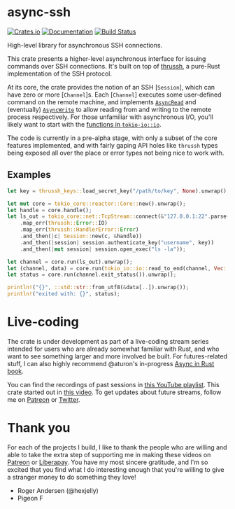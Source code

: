 # async-ssh

[![Crates.io](https://img.shields.io/crates/v/async-ssh.svg)](https://crates.io/crates/async-ssh)
[![Documentation](https://docs.rs/async-ssh/badge.svg)](https://docs.rs/async-ssh/)
[![Build Status](https://travis-ci.org/jonhoo/async-ssh.svg?branch=master)](https://travis-ci.org/jonhoo/async-ssh)

High-level library for asynchronous SSH connections.

This crate presents a higher-level asynchronous interface for issuing commands over SSH
connections. It's built on top of [thrussh](https://pijul.org/thrussh/), a pure-Rust
implementation of the SSH protocol.

At its core, the crate provides the notion of an SSH [`Session`], which can have zero or more
[`Channel`]s. Each [`Channel`] executes some user-defined command on the remote machine, and
implements [`AsyncRead`](https://docs.rs/tokio-io/0.1/tokio_io/trait.AsyncRead.html) and
(eventually) [`AsyncWrite`](https://docs.rs/tokio-io/0.1/tokio_io/trait.AsyncWrite.html) to
allow reading from and writing to the remote process respectively. For those unfamiliar with
asynchronous I/O, you'll likely want to start with the [functions in
`tokio-io::io`](https://docs.rs/tokio-io/0.1/tokio_io/io/index.html#functions).

The code is currently in a pre-alpha stage, with only a subset of the core features
implemented, and with fairly gaping API holes like `thrussh` types being exposed all over
the place or error types not being nice to work with.

## Examples

```rust
let key = thrussh_keys::load_secret_key("/path/to/key", None).unwrap();

let mut core = tokio_core::reactor::Core::new().unwrap();
let handle = core.handle();
let ls_out = tokio_core::net::TcpStream::connect(&"127.0.0.1:22".parse().unwrap(), &handle)
    .map_err(thrussh::Error::IO)
    .map_err(thrussh::HandlerError::Error)
    .and_then(|c| Session::new(c, &handle))
    .and_then(|session| session.authenticate_key("username", key))
    .and_then(|mut session| session.open_exec("ls -la"));

let channel = core.run(ls_out).unwrap();
let (channel, data) = core.run(tokio_io::io::read_to_end(channel, Vec::new())).unwrap();
let status = core.run(channel.exit_status()).unwrap();

println!("{}", ::std::str::from_utf8(&data[..]).unwrap());
println!("exited with: {}", status);
```

# Live-coding

The crate is under development as part of a live-coding stream series intended
for users who are already somewhat familiar with Rust, and who want to see
something larger and more involved be built. For futures-related stuff, I can
also highly recommend @aturon's in-progress [Async in Rust
book](https://rust-lang.github.io/async-book/getting_started/chapter.html).

You can find the recordings of past sessions in [this YouTube
playlist](https://www.youtube.com/playlist?list=PLqbS7AVVErFgY2faCIYjJZv_RluGkTlKt).
This crate started out in [this
video](https://www.youtube.com/watch?v=RBQwZthJjoM). To get updates about
future streams, follow me on [Patreon](https://www.patreon.com/jonhoo) or
[Twitter](https://twitter.com/jonhoo).

# Thank you

For each of the projects I build, I like to thank the people who are willing
and able to take the extra step of supporting me in making these videos on
[Patreon](https://www.patreon.com/jonhoo) or
[Liberapay](https://liberapay.com/jonhoo/). You have my most sincere gratitude,
and I'm so excited that you find what I do interesting enough that you're
willing to give a stranger money to do something they love!

 - Roger Andersen (@hexjelly)
 - Pigeon F
